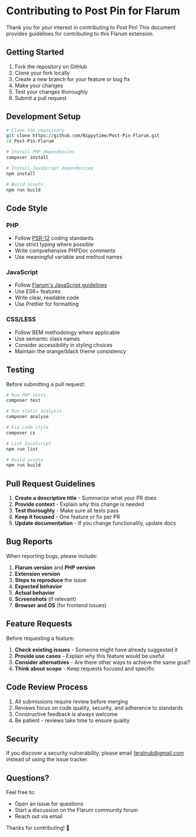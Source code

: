# Contributing to Post Pin for Flarum

Thank you for your interest in contributing to Post Pin! This document provides guidelines for contributing to this Flarum extension.

## Getting Started

1. Fork the repository on GitHub
2. Clone your fork locally
3. Create a new branch for your feature or bug fix
4. Make your changes
5. Test your changes thoroughly
6. Submit a pull request

## Development Setup

```bash
# Clone the repository
git clone https://github.com/Nippytime/Post-Pin-Flarum.git
cd Post-Pin-Flarum

# Install PHP dependencies
composer install

# Install JavaScript dependencies
npm install

# Build assets
npm run build
```

## Code Style

### PHP
- Follow [PSR-12](https://www.php-fig.org/psr/psr-12/) coding standards
- Use strict typing where possible
- Write comprehensive PHPDoc comments
- Use meaningful variable and method names

### JavaScript
- Follow [Flarum's JavaScript guidelines](https://docs.flarum.org/extend/frontend/#javascript-code-style)
- Use ES6+ features
- Write clear, readable code
- Use Prettier for formatting

### CSS/LESS
- Follow BEM methodology where applicable
- Use semantic class names
- Consider accessibility in styling choices
- Maintain the orange/black theme consistency

## Testing

Before submitting a pull request:

```bash
# Run PHP tests
composer test

# Run static analysis
composer analyse

# Fix code style
composer cs

# Lint JavaScript
npm run lint

# Build assets
npm run build
```

## Pull Request Guidelines

1. **Create a descriptive title** - Summarize what your PR does
2. **Provide context** - Explain why this change is needed
3. **Test thoroughly** - Make sure all tests pass
4. **Keep it focused** - One feature or fix per PR
5. **Update documentation** - If you change functionality, update docs

## Bug Reports

When reporting bugs, please include:

1. **Flarum version** and **PHP version**
2. **Extension version**
3. **Steps to reproduce** the issue
4. **Expected behavior**
5. **Actual behavior**
6. **Screenshots** (if relevant)
7. **Browser and OS** (for frontend issues)

## Feature Requests

Before requesting a feature:

1. **Check existing issues** - Someone might have already suggested it
2. **Provide use cases** - Explain why this feature would be useful
3. **Consider alternatives** - Are there other ways to achieve the same goal?
4. **Think about scope** - Keep requests focused and specific

## Code Review Process

1. All submissions require review before merging
2. Reviews focus on code quality, security, and adherence to standards
3. Constructive feedback is always welcome
4. Be patient - reviews take time to ensure quality

## Security

If you discover a security vulnerability, please email [feralnub@gmail.com](mailto:feralnub@gmail.com) instead of using the issue tracker.

## Questions?

Feel free to:
- Open an issue for questions
- Start a discussion on the Flarum community forum
- Reach out via email

Thanks for contributing! 🎉